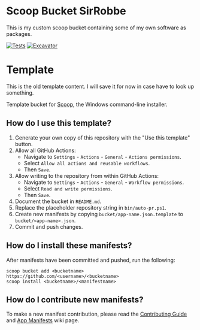 # Scoop Bucket SirRobbe

This is my custom scoop bucket containing some of my own software as packages.

[![Tests](https://github.com/SirRobbe/scoop-sirrobbe/actions/workflows/ci.yml/badge.svg)](https://github.com/SirRobbe/scoop-sirrobbe/actions/workflows/ci.yml) [![Excavator](https://github.com/SirRobbe/scoop-sirrobbe/actions/workflows/excavator.yml/badge.svg)](https://github.com/SirRobbe/scoop-sirrobbe/actions/workflows/excavator.yml)

# Template

This is the old template content. I will save it for now in case have to look up something.

Template bucket for [Scoop](https://scoop.sh), the Windows command-line installer.

## How do I use this template?

1. Generate your own copy of this repository with the "Use this template"
   button.
2. Allow all GitHub Actions:
   - Navigate to `Settings` - `Actions` - `General` - `Actions permissions`.
   - Select `Allow all actions and reusable workflows`.
   - Then `Save`.
3. Allow writing to the repository from within GitHub Actions:
   - Navigate to `Settings` - `Actions` - `General` - `Workflow permissions`.
   - Select `Read and write permissions`.
   - Then `Save`.
4. Document the bucket in `README.md`.
5. Replace the placeholder repository string in `bin/auto-pr.ps1`.
6. Create new manifests by copying `bucket/app-name.json.template` to
   `bucket/<app-name>.json`.
7. Commit and push changes.

## How do I install these manifests?

After manifests have been committed and pushed, run the following:

```pwsh
scoop bucket add <bucketname> https://github.com/<username>/<bucketname>
scoop install <bucketname>/<manifestname>
```

## How do I contribute new manifests?

To make a new manifest contribution, please read the [Contributing
Guide](https://github.com/ScoopInstaller/.github/blob/main/.github/CONTRIBUTING.md)
and [App Manifests](https://github.com/ScoopInstaller/Scoop/wiki/App-Manifests)
wiki page.
